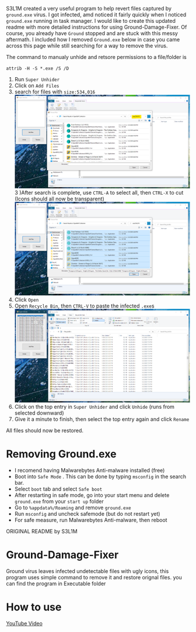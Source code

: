 S3L1M created a very useful program to help revert files captured by `ground.exe` virus.  I got infected, amd noticed it fairly quickly when I noticed `ground.exe` running in task manager.  I would like to create this updated readme with more detailed instructions for using Ground-Damage-Fixer. Of course, you already have `Ground` stopped and are stuck with this messy aftermath. I included how I removed `Ground.exe` below in case you came across this page while still searching for a way to remove the virus.

The command to manualy unhide and retsore permissions to a file/folder is
```
attrib -H -S *.exe /S /D
```

1) Run `Super Unhider`
2) Click on `Add Files`
2) search for files with `size:534,016`
![Alt Text](https://github.com/bizzar721/Ground-Damage-Fixer/blob/master/1111.png)
3 )After search is complete, use `CTRL-A` to select all, then `CTRL-X` to cut (Icons should all now be transparent)
![Alt Text](https://github.com/bizzar721/Ground-Damage-Fixer/blob/master/2222.png)
4) Click `Open`
5) Open `Recycle Bin`, then `CTRL-V` to paste the infected `.exe`s
![Alt Text](https://github.com/bizzar721/Ground-Damage-Fixer/blob/master/3333.png)
6) Click on the top entry in `Super Unhider` and click `Unhide` (runs from selected downward)
7) Give it a minute to finish, then select the top entry again and click `Rename`

All files should now be restored.

# Removing Ground.exe
* I recomend having Malwarebytes Anti-malware installed (free)
* Boot into   `Safe Mode` . This can be done by typing `msconfig` in the search bar.
* Select `boot` tab and select `Safe boot`
* After restarting in safe mode, go into your start menu and delete `ground.exe` from your `start up` folder
* Go to `%appdata%/Roaming` and remove `ground.exe`
* Run `msconfig` and uncheck safemode (but do not restart yet)
* For safe measure, run Malwarebytes Anti-malware, then reboot



ORIGINAL README by S3L1M
# Ground-Damage-Fixer
Ground virus leaves infected undetectable files with ugly icons, this program uses simple command to remove it and restore orignal files.
you can find the program in Executable folder

# How to use
[YouTube Video](https://youtu.be/uvOk7dA5dy0)
